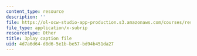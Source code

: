 ```yaml
---
content_type: resource
description: ''
file: https://ol-ocw-studio-app-production.s3.amazonaws.com/courses/res-10-001-making-science-and-engineering-pictures-a-practical-guide-to-presenting-your-work-spring-2016/4d7a6d64d8d65e1bbe57bd94b451da27_h0LYxgHiMDE.vtt
file_type: application/x-subrip
resourcetype: Other
title: 3play caption file
uid: 4d7a6d64-d8d6-5e1b-be57-bd94b451da27
---
```

